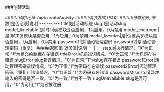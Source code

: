 ###创建活动

#####请求地址 
/api/createActivity
#####请求方式
POST
#####参数说明
参数|是否必须|说明
---|---|---
title|是|活动标题
slug|是|活动slug
model_timetable|是|时间表模块是否启用，1为启用，0为禁用
model_chatroom|是|聊天室模块是否启用，1为启用，0为禁用
model_location|是|位置共享模块是否启用，1为启用，0为禁用
password1|是|活动管理密码
password2|是|活动管理密码（重复）
#####返回值
返回值|说明
---|---
status|执行情况，"0"为正常,"1"为提交的数据存在错误
titleError|标题错误情况，"0"为正常,"1"为标题存在错误
slugError|slug错误情况，"0"为正常,"1"为slug存在错误
password1Error|活动管理密码错误情况，"0"为正常,"1"为密码存在错误
password2Error|活动管理密码（重复）错误情况，"0"为正常,"1"为密码存在错误
passwordMismatch|两次输入的密码是否一致，"0"为一致,"1"为不一致
slugUnavailable|slug是否可用，"0"为可用,"1"为已被注册